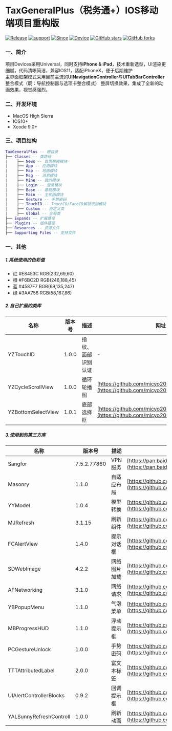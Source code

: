 # TaxGeneralPlus（税务通+）IOS移动端项目重构版

[![Release](https://img.shields.io/badge/release-2.0.0-brightgreen.svg)](https://github.com/micyo202/TaxGeneralPlus)
[![support](https://img.shields.io/badge/support-ios10+-yellow.svg)](https://github.com/micyo202/TaxGeneralPlus)
[![Since](https://img.shields.io/badge/since-2017-blue.svg)](https://github.com/micyo202/TaxGeneralPlus)
[![Device](https://img.shields.io/badge/device-iPhone&iPad-red.svg)](https://github.com/micyo202/TaxGeneralPlus)
[![GitHub stars](https://img.shields.io/github/stars/micyo202/TaxGeneralPlus.svg?style=social&label=Stars)](https://github.com/micyo202/TaxGeneralPlus)
[![GitHub forks](https://img.shields.io/github/forks/micyo202/TaxGeneralPlus.svg?style=social&label=Fork)](https://github.com/micyo202/TaxGeneralPlus)

### 一、简介

项目Devices采用Universal，同时支持**iPhone & iPad**，技术重新选型，UI渲染更细腻，代码清晰简洁，兼容IOS11，适配iPhoneX，便于后期维护<br>
主界面框架模式采用目前主流的**UINavigationController**与**UITabBarController**整合模式（既：导航控制器与选项卡整合模式）
整屏切换效果，集成了全新的动画效果，视觉感强烈。

### 二、开发环境

* MacOS High Sierra
* IOS10+
* Xcode 9.0+

### 三、项目结构

```lua
TaxGeneralPlus -- 根目录
├── Classes -- 类路径
|    ├── News -- 首页税闻模块
|    ├── App -- 应用模块
|    ├── Map -- 地图模块
|    ├── Msg -- 消息模块
|    ├── Mine -- 我的模块
|    ├── Login -- 登录模块
|    ├── Base -- 基础模块
|    ├── Main -- 主视图模块
|    ├── Gesture -- 手势密码
|    ├── TouchID -- TouchID/FaceID解锁识别模块
|    ├── Custom -- 自定义类
|    ├── Global -- 全局类
├── Expands -- 扩展路径
├── Plugins -- 插件路径
├── Resources -- 资源文件
├── Supporting Files -- 支持文件
```
### 一、其他
##### 1.系统使用的色彩值
* 红 #E8453C RGB(232,69,60)
* 橙 #F6BC2D RGB(246,188,45)
* 蓝 #4587F7 RGB(69,135,247)
* 绿 #3AA756 RGB(58,167,86)

##### 2.自己扩展的类库

名称 | 版本号 | 描述 | 网址
--- | --- | --- | ---
YZTouchID | 1.0.0 | 指纹、面部识别认证 | -
YZCycleScrollView | 1.0.0 | 循环轮播图 | [https://github.com/micyo202/YZCycleScrollView](https://github.com/micyo202/YZCycleScrollView)
YZBottomSelectView | 1.0.1 | 底部选择框 | [https://github.com/micyo202/YZBottomSelectView](https://github.com/micyo202/YZBottomSelectView)

##### 3.使用到的第三方库

名称 | 版本号 | 描述 | 网址
--- | --- | --- | ---
Sangfor | 7.5.2.77860 | VPN服务 | [https://pan.baidu.com/s/1i4OvN1b](https://pan.baidu.com/s/1i4OvN1b)
Masonry | 1.1.0 | 自适应布局 | [https://github.com/SnapKit/Masonry](https://github.com/SnapKit/Masonry)
YYModel | 1.0.4 | 模型转换 | [https://github.com/ibireme/YYModel](https://github.com/ibireme/YYModel)
MJRefresh | 3.1.15 | 刷新组件 | [https://github.com/CoderMJLee/MJRefresh](https://github.com/CoderMJLee/MJRefresh)
FCAlertView | 1.4.0 | 提示对话框 | [https://github.com/nimati/FCAlertView](https://github.com/nimati/FCAlertView)
SDWebImage | 4.2.2 | 网络图片加载 | [https://github.com/rs/SDWebImage](https://github.com/rs/SDWebImage)
AFNetworking | 3.1.0 | 网络请求 | [https://github.com/AFNetworking/AFNetworking](https://github.com/AFNetworking/AFNetworking)
YBPopupMenu | 1.1.0 | 气泡菜单 | [https://github.com/lyb5834/YBPopupMenu](https://github.com/lyb5834/YBPopupMenu)
MBProgressHUD | 1.1.0 | 浮动提示框 | [https://github.com/jdg/MBProgressHUD](https://github.com/jdg/MBProgressHUD)
PCGestureUnlock | 1.0.0 | 手势密码 | [https://github.com/iosdeveloperpanc/PCGestureUnlock](https://github.com/iosdeveloperpanc/PCGestureUnlock)
TTTAttributedLabel | 2.0.0 | 富文本标签 | [https://github.com/TTTAttributedLabel/TTTAttributedLabel](https://github.com/TTTAttributedLabel/TTTAttributedLabel)
UIAlertControllerBlocks | 0.9.2 | 回调提示框 | [https://github.com/ryanmaxwell/UIAlertController-Blocks](https://github.com/ryanmaxwell/UIAlertController-Blocks)
YALSunnyRefreshControll | 1.0.0 | 刷新动画 | [https://github.com/Yalantis/Pull-to-Refresh.Rentals-iOS](https://github.com/Yalantis/Pull-to-Refresh.Rentals-iOS)